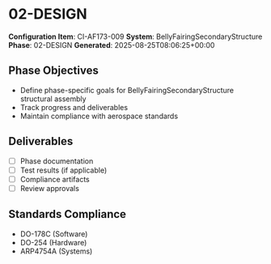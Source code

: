# 02-DESIGN

**Configuration Item**: CI-AF173-009
**System**: BellyFairingSecondaryStructure
**Phase**: 02-DESIGN
**Generated**: 2025-08-25T08:06:25+00:00

## Phase Objectives
- Define phase-specific goals for BellyFairingSecondaryStructure structural assembly
- Track progress and deliverables
- Maintain compliance with aerospace standards

## Deliverables
- [ ] Phase documentation
- [ ] Test results (if applicable)
- [ ] Compliance artifacts
- [ ] Review approvals

## Standards Compliance
- DO-178C (Software)
- DO-254 (Hardware)
- ARP4754A (Systems)

